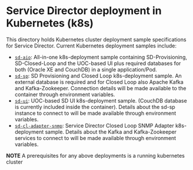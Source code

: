# Service Director deployment in Kubernetes (k8s)

This directory holds Kubernetes cluster deployment sample specifications for Service Director. Current Kubernetes deployment samples include:

- [`sd-aio`](sd-aio): All-in-one k8s-deployment sample containing SD-Provisioning, SD-Closed-Loop and the UOC-based UI plus required databases for both (Oracle XE and CouchDB) in a single application/Pod.
- [`sd-sp`](sd-sp): SD Provisioning and Closed Loop k8s-deployment sample. An external database is required and for Closed Loop also Apache Kafka and Kafka-Zookeeper. Connection details will be made available to the container through environment variables.
- [`sd-ui`](sd-ui): UOC-based SD UI k8s-deployment sample. (CouchDB database is currently included inside the container). Details about the sd-sp instance to connect to will be made available through environment variables.
- [`sd-cl-adapter-snmp`](sd-cl-adapter-snmp): Service Director Closed Loop SNMP Adapter k8s-deployment sample. Details about the Kafka and Kafka-Zookeeper services to connect to will be made available through environment variables.

**NOTE** A prerequisites for any above deployments is a running kubernetes cluster
